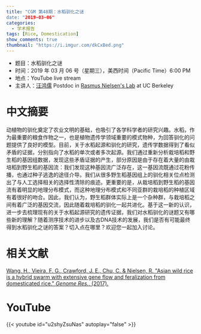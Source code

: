 ```yaml
---
title: "CGM 第48期：水稻驯化之谜
date: "2019-03-06"
categories:
  - 学术报告
tags: [Rice, Domestication]
show_comments: true
thumbnail: "https://i.imgur.com/dkCxBed.png"
---
```



- 题目：水稻驯化之谜
- 时间：2019 年 03 月 06 号（星期三），美西时间（Pacific Time）6:00 PM
- 地点：YouTube live stream
- 主讲人：[汪鸿儒](https://ib.berkeley.edu/people/directory/detail/7575/) Postdoc in [Rasmus Nielsen's Lab](http://www.nielsenlab.org/) at UC Berkeley
 


# 中文摘要

动植物的驯化奠定了农业文明的基础，也吸引了各学科学者的研究兴趣。水稻，作为最重要的粮食作物之一，也是植物遗传学领域重要的模式物种，为回答驯化的问题提供了良好的模型。目前，关于水稻起源和驯化的研究，遗传学数据得到了看似矛盾的证据，分别指向了水稻的单次或者多次起源。我们通过重新分析栽培稻和野生稻的基因组数据，发现这些矛盾证据的产生，部分原因是由于存在着大量的由栽培稻到野生稻的基因流：我们发现这种基因流广泛存在，这一基因流既通过花粉传播，也通过种子逃逸的途径介导。我们从很多野生稻基因组上的驯化相关位点检测出了与人工选择相关的选择性清除的痕迹。更重要的是，从栽培稻到野生稻的基因流有着明显的地理分布模式，而这种地理分布模式和不同亚群的栽培稻的种植区域有着很好的吻合。因此，我们认为，野生稻群体实际上是一个杂种群，与栽培稻之间有着广泛的基因交流，因此随着栽培稻的驯化一起共进化。基于这一新的认识，进一步去梳理现有的关于水稻起源研究的遗传证据，我们对水稻驯化的谜题又有哪些新的理解？随着测序技术的进步以及古DNA技术的发展，我们是否有可能最终得到水稻驯化之谜的答案？切入点在哪里？欢迎您一起加入讨论。

# 相关文献
[Wang, H., Vieira, F. G., Crawford, J. E., Chu, C. & Nielsen, R. "Asian wild rice is a hybrid swarm with extensive gene flow and feralization from domesticated rice." _Genome Res._, (2017).](https://genome.cshlp.org/content/early/2017/04/06/gr.204800.116)




# YouTube

{{< youtube id="u2shyZsuNas" autoplay="false" >}}